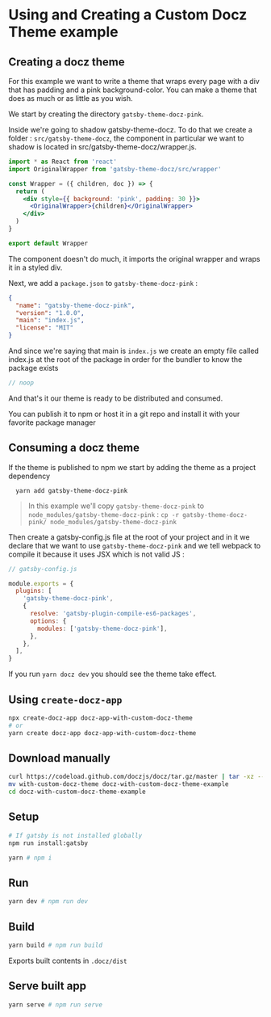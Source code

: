 # Using and Creating a Custom Docz Theme example

## Creating a docz theme

For this example we want to write a theme that wraps every page with a div that has padding and a pink background-color. You can make a theme that does as much or as little as you wish.

We start by creating the directory `gatsby-theme-docz-pink`.

Inside we're going to shadow gatsby-theme-docz. To do that we create a folder : `src/gatsby-theme-docz`, the component in particular we want to shadow is located in src/gatsby-theme-docz/wrapper.js.

```jsx
import * as React from 'react'
import OriginalWrapper from 'gatsby-theme-docz/src/wrapper'

const Wrapper = ({ children, doc }) => {
  return (
    <div style={{ background: 'pink', padding: 30 }}>
      <OriginalWrapper>{children}</OriginalWrapper>
    </div>
  )
}

export default Wrapper
```

The component doesn't do much, it imports the original wrapper and wraps it in a styled div.

Next, we add a `package.json` to `gatsby-theme-docz-pink` :

```json
{
  "name": "gatsby-theme-docz-pink",
  "version": "1.0.0",
  "main": "index.js",
  "license": "MIT"
}
```

And since we're saying that main is `index.js` we create an empty file called index.js at the root of the package in order for the bundler to know the package exists

```js
// noop
```

And that's it our theme is ready to be distributed and consumed.

You can publish it to npm or host it in a git repo and install it with your favorite package manager

## Consuming a docz theme

If the theme is published to npm we start by adding the theme as a project dependency

```
  yarn add gatsby-theme-docz-pink
```

> In this example we'll copy `gatsby-theme-docz-pink` to `node_modules/gatsby-theme-docz-pink` : `cp -r gatsby-theme-docz-pink/ node_modules/gatsby-theme-docz-pink`

Then create a gatsby-config.js file at the root of your project and in it we declare that we want to use `gatsby-theme-docz-pink` and we tell webpack to compile it because it uses JSX which is not valid JS :

```js
// gatsby-config.js

module.exports = {
  plugins: [
    'gatsby-theme-docz-pink',
    {
      resolve: 'gatsby-plugin-compile-es6-packages',
      options: {
        modules: ['gatsby-theme-docz-pink'],
      },
    },
  ],
}
```

If you run `yarn docz dev` you should see the theme take effect.

## Using `create-docz-app`

```sh
npx create-docz-app docz-app-with-custom-docz-theme
# or
yarn create docz-app docz-app-with-custom-docz-theme
```

## Download manually

```sh
curl https://codeload.github.com/doczjs/docz/tar.gz/master | tar -xz --strip=2 docz-master/examples/with-custom-docz-theme
mv with-custom-docz-theme docz-with-custom-docz-theme-example
cd docz-with-custom-docz-theme-example
```

## Setup

```sh
# If gatsby is not installed globally
npm run install:gatsby

yarn # npm i
```

## Run

```sh
yarn dev # npm run dev
```

## Build

```sh
yarn build # npm run build
```

Exports built contents in `.docz/dist`

## Serve built app

```sh
yarn serve # npm run serve
```
